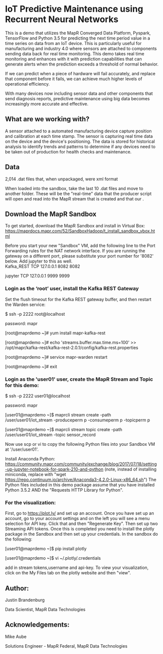# IoT Predictive Maintenance using Recurrent Neural Networks

This is a demo that utilizes the MapR Converged Data Platform, Pyspark, TensorFlow and Python 3.5 for predicting the next time period value in a time series on data from an IoT device.  This is particularly useful for manufacturing and industry 4.0 where sensors are attached to components sending data back for real time monitoring.  This demo takes real time monitoring and enhances with it with prediction capabilities that can generate alerts when the prediction exceeds a threshold of normal behavior.

If we can predict when a piece of hardware will fail accurately, and replace that component before it fails, we can achieve much higher levels of operational efficiency.

With many devices now including sensor data and other components that send diagnosis reports, predictive maintenance using big data becomes increasingly more accurate and effective.

## What are we working with?
A sensor attached to a automated manufacturing device capture position and calibration at each time stamp.  The sensor is capturing real time data on the device and the device's positioning.  The data is stored for historical analysis to identify trends and patterns to determine if any devices need to be taken out of production for health checks and maintenance.

## Data
2,014 .dat files that, when unpackaged, were xml format

When loaded into the sandbox, take the last 10 .dat files and move to another folder.  These will be the "real-time" data that the producer script will open and read into the MapR stream that is created and that our . 

## Download the MapR Sandbox
To get started, download the MapR Sandbox and install in Virtual Box:
https://maprdocs.mapr.com/52/SandboxHadoop/t_install_sandbox_vbox.html

Before you start your new "Sandbox" VM, add the following line to
the Port Forwarding rules for the NAT network interface.  If you are
running the gateway on a different port, please substitute your port
number for '8082' below.  Add jupyter to this as well.   
Kafka_REST TCP 127.0.0.1 8082 8082

jupyter TCP 127.0.0.1 9999 9999

### Login as the ‘root’ user, install the Kafka REST Gateway

Set the flush timeout for the Kafka REST gateway buffer, and then restart the Warden service:

$ ssh -p 2222 root@localhost

password: mapr

[root@maprdemo ~]# yum install mapr-kafka-rest

[root@maprdemo ~]# echo 'streams.buffer.max.time.ms=100' >> /opt/mapr/kafka-rest/kafka-rest-2.0.1/config/kafka-rest.properties

[root@maprdemo ~]# service mapr-warden restart

[root@maprdemo ~]# exit

### Login as the 'user01' user, create the MapR Stream and Topic for this demo:

$ ssh -p 2222 user01@localhost

password: mapr

[user01@maprdemo ~]$ maprcli stream create -path /user/user01/iot_stream -produceperm p -consumeperm p -topicperm p

[user01@maprdemo ~]$ maprcli stream topic create -path /user/user01/iot_stream -topic sensor_record

Now use scp or vi to copy the following Python files into your Sandbox VM at '/user/user01'.

Install Anaconda Python:
https://community.mapr.com/community/exchange/blog/2017/07/18/setting-up-jupyter-notebook-for-spark-210-and-python
(note, instead of installing miniconda, replace with
"wget https://repo.continuum.io/archive/Anaconda3-4.2.0-Linux-x86_64.sh")
The Python files included in this demo package assume that you have installed
Python 3.5.2 AND the "Requests HTTP Library for Python".

### For the visualization:
First, go to https://plot.ly/ and set up an account.  Once you have set up an account, go to your account settings and on the left you will see a menu selection for API key.  Click that and then "Regenerate Key".   Then set up two Streaming API tokens.  Once this is completed  you need to install the plotly package in the Sandbox and then set up your credentials.  In the sandbox do the following:

[user01@maprdemo ~]$ pip install plotly

[user01@maprdemo ~]$ vi ~/.plotly/.credentials

add in stream tokens,username and api-key.  To view your visualization, click on the My Files tab on the plotly website and then "view". 


## Author: 
Justin Brandenburg 

Data Scientist, MapR Data Technologies

## Acknowledgements: 
Mike Aube 

Solutions Engineer - MapR Federal, MapR Data Technologies
